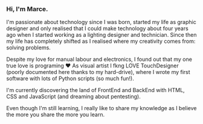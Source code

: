 ### Hi, I'm Marce.

I'm passionate about technology since I was born, started my life as graphic designer and only realised that I could make technology about four years ago when I started working as a lighting designer and technician. Since then my life has completely shifted as I realised where my creativity comes from: solving problems. 

Despite my love for manual labour and electronics, I found out that my one true love is programing :heart: As visual artist I fkng LOVE TouchDesigner (poorly documented here thanks to my hard-drive), where I wrote my first software with lots of Python scripts (so much fun!).

I'm currently discovering the land of FrontEnd and BackEnd with HTML, CSS and JavaScript (and dreaming about pentesting).

Even though I'm still learning, I really like to share my knowledge as I believe the more you share the more you learn.
